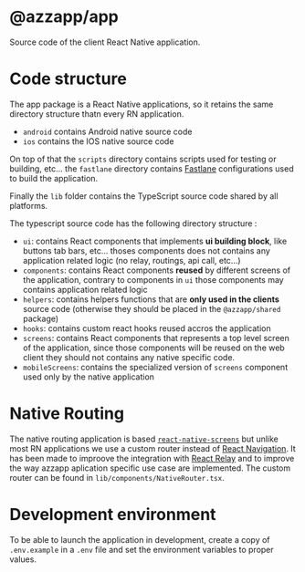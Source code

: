 # @azzapp/app

Source code of the client React Native application.

# Code structure

The app package is a React Native applications, so it retains the same directory structure thatn every RN application.

- `android` contains Android native source code
- `ios` contains the IOS native source code

On top of that the `scripts` directory contains scripts used for testing or building, etc... the `fastlane` directory contains [Fastlane](https://fastlane.tools/) configurations used to build the application.

Finally the `lib` folder contains the TypeScript source code shared by all platforms. 

The typescript source code has the following directory structure : 
- `ui`: contains React components that implements **ui building block**, like buttons tab bars, etc... thoses components does not contains any application related logic (no relay, routings, api call, etc...)
- `components`: contains React components **reused** by different screens of the application, contrary to components in `ui` those components may contains application related logic
- `helpers`: contains helpers functions that are **only used in the clients** source code (otherwise they should be placed in the `@azzapp/shared` package)
- `hooks`: contains custom react hooks reused accros the application
- `screens`: contains React components that represents a top level screen of the application, since those components will be reused on the web client they should not contains any native specific code.
- `mobileScreens`: contains the specialized version of `screens` component used only by the native application


# Native Routing

The native routing application is based [`react-native-screens`](https://github.com/software-mansion/react-native-screens) but unlike most RN applications we use a custom router instead of [React Navigation](https://reactnavigation.org/). It has been made to improove the integration with [React Relay](https://relay.dev/) and to improve the way azzapp aplication specific use case are implemented.
The custom router can be found in `lib/components/NativeRouter.tsx`.


# Development environment

To be able to launch the application in development, create a copy of `.env.example` in a `.env` file and set the environment variables to proper values.